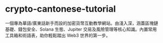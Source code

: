 # crypto-cantonese-tutorial
一個專為華語/廣東話新手而設的加密貨幣互動教學網站。由淺入深，涵蓋區塊鏈基礎、錢包安全、Solana 生態、Jupiter 交易及風險管理等核心知識。內置常用工具箱和術語表，助你輕鬆踏出 Web3 世界的第一步。
